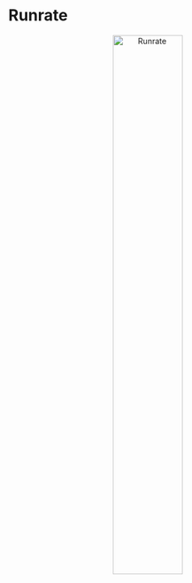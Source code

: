 # Runrate

<p align="center"><img alt="Runrate"  height="50%" width="50%"  src="https://user-images.githubusercontent.com/54352598/121649660-68709780-cab6-11eb-9bbc-d62307c3a13c.png" /></p>
<br>
<p align="center">
<!--   <img alt="Development under progress...!" height="50%" width="60%" src="https://user-images.githubusercontent.com/54352598/121655838-893beb80-cabc-11eb-99a3-c189dfc131cb.gif"/> -->
</p>
<br>
<!--
## Meet our team

- [@ShreyNigam](https://www.github.com/shrey6162)
- [@ManavJain](https://github.com/manavj23)
- [@ViditVikramSingh](https://github.com/vidsingh)

  --!>

  ---------------------------------------------------------------------------------------------------------------------------------




